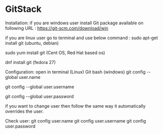 # GitStack

Installation:
if you are windows user install Git package available on following URL :
https://git-scm.com/download/win

if you are linux user go to terminal and use below command :
sudo apt-get install git (ubuntu, debian)

sudo yum install git (Cent OS, Red Hat based os)

dnf install git (fedora 27)

Configuration:
open in terminal (Linux) Git bash (windows)
git config --global user.name <name>

git config --global user.username <username>
  
git config --global user.password <password>
 
 if you want to change user then follow the same way it automatically overrides the user.
 
 Check user:
git config user.name
git config user.username
git config user.password


